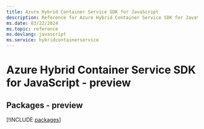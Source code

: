 ```yaml
---
title: Azure Hybrid Container Service SDK for JavaScript
description: Reference for Azure Hybrid Container Service SDK for JavaScript
ms.date: 03/22/2024
ms.topic: reference
ms.devlang: javascript
ms.service: hybridcontainerservice
---
```

# Azure Hybrid Container Service SDK for JavaScript - preview
## Packages - preview
[!INCLUDE [packages](hybrid-container-service-index.md)]